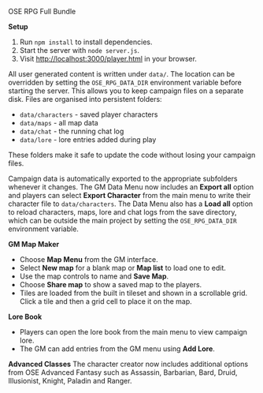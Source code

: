 OSE RPG Full Bundle

**Setup**
1. Run `npm install` to install dependencies.
2. Start the server with `node server.js`.
3. Visit [http://localhost:3000/player.html](http://localhost:3000/player.html) in your browser.

All user generated content is written under `data/`.
The location can be overridden by setting the `OSE_RPG_DATA_DIR`
environment variable before starting the server. This allows you to keep
campaign files on a separate disk.
Files are organised into persistent folders:

- `data/characters` - saved player characters
- `data/maps` - all map data
- `data/chat` - the running chat log
- `data/lore` - lore entries added during play

These folders make it safe to update the code without losing your campaign files.

Campaign data is automatically exported to the appropriate subfolders whenever it changes.
The GM Data Menu now includes an **Export all** option and players can select
**Export Character** from the main menu to write their character file to
`data/characters`.
The Data Menu also has a **Load all** option to reload characters, maps, lore
and chat logs from the save directory, which can be outside the main project by
setting the `OSE_RPG_DATA_DIR` environment variable.

**GM Map Maker**
- Choose **Map Menu** from the GM interface.
- Select **New map** for a blank map or **Map list** to load one to edit.
- Use the map controls to name and **Save Map**.
- Choose **Share map** to show a saved map to the players.
- Tiles are loaded from the built in tileset and shown in a scrollable grid.
  Click a tile and then a grid cell to place it on the map.

**Lore Book**
- Players can open the lore book from the main menu to view campaign lore.
- The GM can add entries from the GM menu using **Add Lore**.

**Advanced Classes**
The character creator now includes additional options from OSE Advanced
Fantasy such as Assassin, Barbarian, Bard, Druid, Illusionist, Knight,
Paladin and Ranger.
